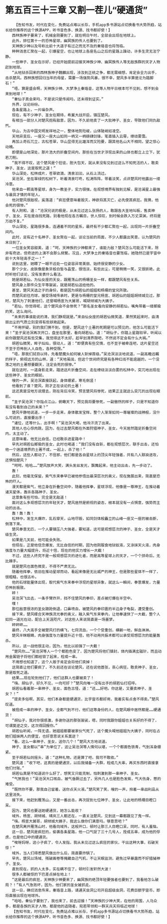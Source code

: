 # 第五百三十三章 又割一茬儿“硬通货”
        【告知书友，时代在变化，免费站点难以长存，手机app多书源站点切换看书大势所趋，站长给你推荐的这个换源APP，听书音色多、换源、找书都好使！】
       西林族神子要来了，机械金刚要到了，就在明日午时，全部会出现在地球上。
       此外，排位第十一的恐怖星球，幽冥族的传人也要到了。
       天神族少神以及号称比前十大道子有过之而无不及的秦珞音也将驾临。
       种种消息汇聚在一起，引爆星空，也让地球上各座名山之后的星路上躁动，许多生灵无法宁静。
       一些神子、圣女在示好，已经开始提前迎接天神族少神、幽冥族传人等无敌族群的天才人物赶到地球。
       “从地狱杀回来的西林族神子魏麟出现，涉及到正统之争，都无需细想，肯定会全力出手，击杀楚风。西林族想回归当年的母星，需要一场强势风暴，很不幸，楚风多半算是沦为踏脚石！”
       “唔，算是盛会啊，天神族少神、大梦净土秦珞音，这等人物平日根本可不见到，想不到会来到地球！”
       “秦仙子真会来吗，不是说只是传闻吗，还未得到证实。”
       外界，议论纷纷。
       各条星路上，一片噪杂声。
       现在，有不少神子、圣女在期待，希冀大战开启，镇压楚风。
       有相当一部分人对楚风抱有敌意，因为，不久前他卖了一大批神子、圣女，导致他们同仇敌忾。
       华山，为古中国文明发祥地之一，整体地势险峻，山体陡峭如凌空。
       天地异变后，一座又一座大山如同一柄又一柄磅礴剑锋，笔直插入云霄，缭绕雾霭。
       再加上奇石兀立，古松苍翠，华山显得无比雄浑而又险要，跟其他名山大不相同，望之惊心动魄。
       即便是山地深处，那片浩大的折叠空间内，那些在当世才浮现出来的山体也都立上立下，犹若刀削。
       “我不得不叹，这个楚风是个狂徒，胆大包天，就从来没有见到过这么不知死活的人，敢卖神子、圣女，这是取死之道！”
       华山深处，松林成片，苍翠欲滴，清泉汩汩，从石上流过。
       吴沧溟，坐在翠绿的松树下，听着清泉叮咚，松涛阵阵，带着淡笑，点评楚风时他露出一缕冷意。
       他来自一颗高等星球，身为一教圣子，实力很强，在观想境界有独到见解，是沧澜星上最强与最具才情的年轻人。
       他对楚风很敌视，奚落道：“疯狂便意味着毁灭，神欲将其灭亡，必先使其疯狂。我猜，他会死的很惨。”
       有人附和，道：“沧溟兄说的极是，从未见过这么张扬的人，敢跟各大圣地叫板，售卖神子、圣女，实在是自找死路，别看他现在各方瞩目，世人惊叹，到时候会跌入万丈深渊，终将是万劫不复。”
       华山深处，星路很多条，连通着不同的星系，最终有不少都汇聚在一起，出现同一片折叠空间内。
       此时，足有近十名神子、圣女聚在一起，谈论当前的局面，不少人都露出笑意，认为楚风的末日到了。
       一位圣女笑容甜美，道：“呵，天神族的少神都来了，谁能力敌？楚风怎么可能活下来，除非有奇迹，但奇迹的上演不会那么频繁。况且，大梦净土的秦珞音也要驾临，她隐然已是宇宙中前十大年轻高手之一！”
       说到这里，她瞟了一眼不远处一位姿容异常美丽、始终很安静的少女。
       那个少女，皮肤像是象牙般白皙与晶莹，很恬淡，有些出尘，可是稍微一笑，又很妖艳，此时听他们谈论，没有发表什么看法。
       她是胡若仙，为仙女座的天女，跟雁荡山的杨珊圣女一样，都跟楚风有些关系。
       楚风身上那件众生平等袈裟，就是胡若仙送给他的。
       甚至，楚风天选之子的身份，都是因为胡若仙的姐姐和杨珊的堂兄所致。
       而楚风前往月球，接受场域传承时，更是与杨珊的堂兄杨宣、胡若仙的姐姐胡倾城见过，那时，楚风为了刺激他们，还曾喊杨宣为大舅哥，喊胡倾城为大姨子。
       “若仙，你觉得呢，这个楚风会不会惨死？”那名圣女看向安静的胡若仙，嘴角带着一缕揶揄的笑，这么询问。
       “未来的事谁能说的清，我们静观就是。”来自仙女座的胡若仙微笑道，果然笑起来时，由清丽出尘的气质立刻变得有些妖艳起来。
       “不用怀疑，别的我们猜不到，但是，楚风这个土著的死期是可以预见的，他怎么可能活下来！”圣子吴沧溟再次开口，盘坐在那里，看向胡若仙，道：“胡仙子，你踏上星路较早，听闻以前你跟楚风还有些交集，我觉得这不太好，趁早划清界限吧，不然说不定会有什么大祸。”
       胡若仙微笑，眸子灿灿，很动人，道：“即便真有些交情，也不至于被牵连吧，这片星空还不至于恐怖到人人自危，各种受限。”
       “唔，那我们拭目以待，先看楚魔头如何被人斩掉首级。”吴沧溟淡淡地说道，一副高瞻远瞩的样子，俯视远方的山林，道：“天地虽阔，但这个世间终究是有各种红线不能逾越的，一个没落之地的土著想要翻天，注定会死的很惨。”
       就在这时，一道身影走来，踏进这片折叠空间，走在缭绕淡淡白雾的松林中，突兀地出现在这些神子、圣女的眼前。
       嗖的一声，吴沧溟直接跃起，身体绷紧，寒毛倒竖！
       他看到了谁？楚风，刚才正在谈论的土著！
       这还真是没地方说理去，刚在背后冷笑，预言楚风将惨死，结果正主就这么突兀的出现在眼前。
       “圣子吴沧溟？你指点江山，俯瞰天下，预见我将要惨死，一副傲然的样子，只是不知道你有没有看到自己的未来？”
       楚风平静地说道，一步一步走来，身体散发宝辉，整个人渐渐如同一尊璀璨的战神般，没什么可说的，直接要出手！
       “诸位，还等什么，出手啊！”吴沧溟大喝，他冷汗流了出来。
       其他人也心惊肉跳，因为，在过去楚风都在外面狩猎神子、圣女，今天居然踏足折叠空间内，太主动了。
       这意味着，他无比自信，已经敢杀进星路中！
       早先对胡若仙揶揄的圣女，此时也喝道：“我们没有自斩，都在观想层次，联手出击，还怕他一个逍遥境界的土著不成，一起上，杀了他！”
       然后，这些人都动了，不信邪，他们都是各自星球上的顶尖年轻强者，共有八人联袂进攻，还惧怕楚风？
       “呵呵，哈哈……”楚风放声大笑，满头发丝发光，飘舞起来，他主动出击，先一步动了。
       轰！
       此刻，他毫无保留，紫气东来拳早已被他参悟出最深层次的奥义，现在施展出来，简直是恐怖的吓人。
       漫天都是紫气，他立身在折叠空间中，随着他挥拳，星球浮现，他像是一尊神王，在推动着诸天星体，轰杀各路神子、圣女。
       这景象有些可怕，完全是无敌道！
       面对这么多观想层次的年轻天才，楚风居然是俯视的姿态，根本就没有一点惧意，强势而主动的出击。
       轰！轰！轰！
       松林中，发生大爆炸，乱石穿天，山地尽毁，如同剑体般矗立的山峰一座又一座的被击断，倒落下来。
       楚风拳意无匹，一个人要镇压八大强者，要知道，这可是观想层次的神子、圣女，全是天才级生灵。
       如果是几天前，他可能会失败。
       但现在，正是他信念爆发、无比自信的时期，因为他刚服食地狱蚁液，又涂抹天火液，肉身强度与力量大幅提升，将近十倍，现在的他实力增长一大截！
       不过，这些人终究不是一般观想层次的进化者，而是高等星球上的天才，一个个拼命后，无比棘手。
       就是楚风也面色微变，不得不严肃无比。
       随着他挥拳，依旧在推动星球而动，看起来像是无比威严的神王，但是那些星体不一样了，很粗糙，也很古朴。
       他的石球能量体出现，取代紫气东来拳中浮现的星球异象，就这么一瞬间，拳意爆发，力量恐怖到极致。
       砰！
       吴沧溟飞出去，一条手臂炸开，挡不住楚风的拳印，差点被打爆在半空中。
       噗！
       那位敌意很浓的圣女踉跄倒退，口鼻喷血，被楚风的拳印震的半边身子龟裂，遭受重创。
       接下来，楚风糅合天神族流光拳的奥义，融入紫气东来拳内，让他拳速快了一大截，整个人如同一道光在动，配合上天涯咫尺，对这些人来说简直是一场噩梦。
       砰砰砰……
       最终，八大高手全被楚风打的横飞，七窍流血，一个个受重创，横躺一地，鲜血淋淋。
       楚风半眯眼睛，肉身强度与力量提升近十倍，他不动用共振术都可以承受观想层次的能量轰杀。
       所以，这一战他很主动，因为，他比以前强了一大截！
       “楚风你……”吴沧溟等人一个个都脸色变了，因为楚风将他们镇封，体内插满玄磁针，而且动用金属链子将他们都给锁了起来，栓成一串。
       不用想也知道了，这个人贩子肯定会将他们卖掉！
       这简直让他们要疯了，不久前还在谈论楚风，还在说他嚣张，丧心病狂，敢卖神子、圣女，那是取死之道。
       结果……现在轮到他们了，他们这群人也要被卖了！
       “嗨，胡仙子，好久不见，一向可好？”楚风向唯一没有出手的胡若仙打招呼。
       胡若仙看着那一串神子、圣女，面色古怪，道：“还……好吧。你这是，又要卖神子、圣女？！”
       “提卖多俗啊，其实，他们本身都是硬通货，比宇宙币都好用，我着实有点舍不得卖。”楚风叹道。
       被拴成一串的神子、圣女，全都气到不行，他们这等身份的人，在楚风眼中居然都是……硬通货！
       “胡仙子，我对你很感激，多谢你送的那张袈裟，嗯，同时我跟你姐姐也关系好的不得了，可谓莫逆之交，这次得回报你。”
       胡若仙听闻，一阵无语，她姐姐都要被家伙气死了，这个魔头喊他姐姐为大姨子，同时在占她们姐妹两人的便宜，也好意思说关系莫逆？
       “看，这么一串神子、圣女，送你几个！”楚风大方地说道。
       神子、圣女都以“串”为单位了，这让吴沧溟等人情何以堪，一个个都面色铁青，气到浑身绷紧。
       至于胡若仙则摇头，道：“这种礼物，还是算了吧，我可不敢收。”
       楚风道：“收下吧，这真的是硬通货，以后我储备一大群，栓成几大串，再买东西时直接拿他们付账。”
       胡若仙真是不知道说什么好了，想笑又只能克制，怕刺激到那一串神子、圣女。
       “气煞我也！”吴沧溟大口咳血，被气昏厥过去了，另外几人也是脸色发紫，气大伤身，憋的难受。
       “既然你不要，那我自己留着，送你点天火液。”楚风笑了笑，嗖的一声，拎着一串战利品从这里消失。
       接下来，他赶到雁荡山，又是一番出击，再次捉到七位神子、圣女，让此地的杨珊目瞪口呆。
       因为，楚风也要送她硬通货，她怎么能收？
       域外，杨宣、胡倾城、晴岚三人都还在，一直关注楚风，见到这一幕都跟见了鬼一样。
       “嗨，杨宣大舅哥，胡倾城大姨子，我这么做你们满意吗，够意思吧？”
       在楚风离开雁荡山时，他看向域外，这般开口，顿时让那三人目瞪口呆，同时，有人羞恼。
       这一日，楚风是疯狂的，偷袭各条星路，他一口气捉了三十几号人，拴成五串，成为他的俘虏，也是他口中的硬通货。
       “唉呀妈呀，这小子疯了，令人发指，我从未见过这么疯狂的家伙，干出这种大事，石破天惊！”
       域外，当人们得悉楚风做出什么后，简直要炸锅了。
       早先，楚风以场域、残破画卷等掩藏自己气机，不让天眼监测，避免过早暴露而不好猎捕神子、圣女。
       直到现在，抓的人太多，实在瞒不住了，顿时引发轩然大波！
       很多人都被惊的下巴差点掉在地上！
       “这是最后的疯狂，天神族少神要来了，幽冥族的绝顶年轻要强者也要到了，我看他怎么破局？！”有人气急败坏，因为，他们家的圣女被抓走。
       这一日，确切消息传来，秦珞音上路，请通天虫洞公司开启超级虫洞，花费巨额宇宙币，即将直接出现在地球外。
       “哈哈，秦仙子要到了，我也来了，前去迎接！”天神族的少神大笑，在他的周围，人马众多，都是各族的天才人物，都是他的追随者，宛若带领和一群天兵天将临近地球！
       【告知书友，时代在变化，免费站点难以长存，手机app多书源站点切换看书大势所趋，站长给你推荐的这个换源APP，听书音色多、换源、找书都好使！】